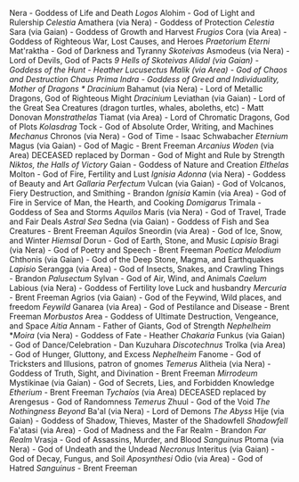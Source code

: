 Nera - Goddess of Life and Death  *Logos*
  Alohim - God of Light and Rulership *Celestia*
    Amathera (via Nera) - Goddess of Protection *Celestia*
    Sara (via Gaian) - Goddess of Growth and Harvest *Frugios*
    Cora (via Area) - Goddess of Righteous War, Lost Causes, and Heroes *Praetorium Eterni*
  Mat'raktha - God of Darkness and Tyranny *Skoteivas*
    Asmodeus (via Nera) - Lord of Devils, God of Pacts *9 Hells of Skoteivas*
    **Alidal* (via Gaian) - Goddess of the Hunt - Heather *Lucusectus*
    Malik (via Area) - God of Chaos and Destruction *Chaus Prima*
  Indra - Goddess of Greed and Individuality, Mother of Dragons * Dracinium*
    Bahamut (via Nera) - Lord of Metallic Dragons, God of Righteous Might *Dracinium*
    Leviathan (via Gaian) - Lord of the Great Sea Creatures (dragon turtles, whales, aboleths, etc) - Matt Donovan *Monstrathelas*
    Tiamat (via Area) - Lord of Chromatic Dragons, God of Plots *Kolasdrag*
  Tock - God of Absolute Order, Writing, and Machines *Mechanus* 
    Chronos (via Nera) - God of Time - Isaac Schwabacher *Eternium*
    Magus (via Gaian) - God of Magic - Brent Freeman *Arcanius*
    *Woden* (via Area) DECEASED replaced by Dorman - God of Might and Rule by Strength *Niktos, the Halls of Victory*
Gaian - Goddess of Nature and Creation *Elthelas*
  Molton - God of Fire, Fertility and Lust *Ignisia*
    *Adonna* (via Nera) - Goddess of Beauty and Art *Gallaria Perfectum*
    Vulcan (via Gaian) - God of Volcanos, Fiery Destruction, and Smithing - Brandon *Ignisia*
    Kamin (via Area) - God of Fire in Service of Man, the Hearth, and Cooking *Domigarus*
  Trimala - Goddess of Sea and Storms *Aquilos*
    Maris (via Nera) - God of Travel, Trade and Fair Deals *Astral Sea*
    Sedna (via Gaian) - Goddess of Fish and Sea Creatures - Brent Freeman *Aquilos*
    Sneordin (via Area) - God of Ice, Snow, and Winter *Hiemsal*
  Dorun - God of Earth, Stone, and Music *Lapisio*
    Bragi (via Nera) - God of Poetry and Speech - Brent Freeman *Poetica Melodium*
    Chthonis (via Gaian) - God of the Deep Stone, Magma, and Earthquakes *Lapisio*
    Serangga (via Area) - God of Insects, Snakes, and Crawling Things - Brandon *Palusectum*
  Sylvan - God of Air, Wind, and Animals *Caelum*
    Labious (via Nera) - Goddess of Fertility love Luck and husbandry *Mercuria* - Brent Freeman
    Agrios (via Gaian) - God of the Feywind, Wild places, and freedom *Feywild*
    Ganarea (via Area) - God of Pestilance and Disease - Brent Freeman *Morbustos*
Area - Goddess of Ultimate Destruction, Vengeance, and Space *Aitia*
  Annam - Father of Giants, God of Strength *Nephelheim*
    **Moira* (via Nera) - Goddess of Fate - Heather *Chakaria*
    Funkus (via Gaian) - God of Dance/Celebration - Dan Kuzuhara *Discotechnus*
    Trolka (via Area) - God of Hunger, Gluttony, and Excess *Nephelheim*
  Fanome - God of Tricksters and Illusions, patron of gnomes *Temerus*
    Alitheia (via Nera) - Goddess of Truth, Sight, and Divination - Brent Freeman *Mirrodeum*
    Mystikinae (via Gaian) - God of Secrets, Lies, and Forbidden Knowledge *Etherium* - Brent Freeman
    *Tychaíos* (via Area) DECEASED replaced by Arengesus - God of Randomness *Temerus*
  Zhuul - God of the Void *The Nothingness Beyond*
    Ba'al (via Nera) - Lord of Demons *The Abyss*
    Hije (via Gaian) - Goddess of Shadow, Thieves, Master of the Shadowfell *Shadowfell*
    Fa'atasi (via Area) - God of Madness and the Far Realm - Brandon *Far Realm*
  Vrasja - God of Assassins, Murder, and Blood *Sanguinus*
    Ptoma (via Nera) - God of Undeath and the Undead *Necronus*
    Interitus (via Gaian) - God of Decay, Fungus, and Soil *Aposynthesi*
    Odio (via Area) - God of Hatred *Sanguinus* - Brent Freeman
